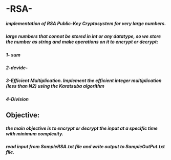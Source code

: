 # -RSA-

##### implementation of RSA Public-Key Cryptosystem for very large numbers.

##### large numbers that connot be stored in int or any datatype, so we store the number as string and make operations on it to encrypt or decrypt:
##### 1- sum
##### 2-devide-
##### 3-Efficient Multiplication. Implement the efficient integer multiplication (less than N2) using the Karatsuba algorithm
##### 4-Division
## Objective:
##### the main objective is to encrypt or decrypt the input at a specific time with minimum complexity.
##### read input from SampleRSA.txt file and write output to SampleOutPut.txt file.
